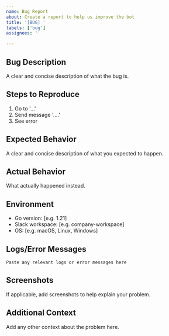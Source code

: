 ```yaml
---
name: Bug Report
about: Create a report to help us improve the bot
title: '[BUG] '
labels: ['bug']
assignees: ''

---
```


## Bug Description
A clear and concise description of what the bug is.

## Steps to Reproduce
1. Go to '...'
2. Send message '....'
3. See error

## Expected Behavior
A clear and concise description of what you expected to happen.

## Actual Behavior
What actually happened instead.

## Environment
- Go version: [e.g. 1.21]
- Slack workspace: [e.g. company-workspace]
- OS: [e.g. macOS, Linux, Windows]

## Logs/Error Messages
```
Paste any relevant logs or error messages here
```

## Screenshots
If applicable, add screenshots to help explain your problem.

## Additional Context
Add any other context about the problem here.

